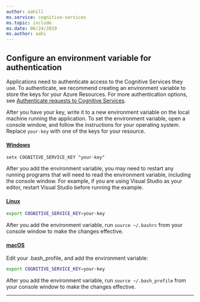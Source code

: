 ```yaml
---
author: aahill
ms.service: cognitive-services
ms.topic: include
ms.date: 06/24/2019
ms.author: aahi
---
```


## Configure an environment variable for authentication

Applications need to authenticate access to the Cognitive Services they use. To authenticate, we recommend creating an environment variable to store the keys for your Azure Resources. For more authentication options, see [Authenticate requests to Cognitive Services](../articles/cognitive-services/authentication.md).

After you have your key, write it to a new environment variable on the local machine running the application. To set the environment variable, open a console window, and follow the instructions for your operating system. Replace `your-key` with one of the keys for your resource.

#### [Windows](#tab/windows)

```console
setx COGNITIVE_SERVICE_KEY "your-key"
```

After you add the environment variable, you may need to restart any running programs that will need to read the environment variable, including the console window. For example, if you are using Visual Studio as your editor, restart Visual Studio before running the example.

#### [Linux](#tab/linux)

```bash
export COGNITIVE_SERVICE_KEY=your-key
```

After you add the environment variable, run `source ~/.bashrc` from your console window to make the changes effective.

#### [macOS](#tab/unix)

Edit your .bash_profile, and add the environment variable:

```bash
export COGNITIVE_SERVICE_KEY=your-key
```

After you add the environment variable, run `source ~/.bash_profile` from your console window to make the changes effective.

***
